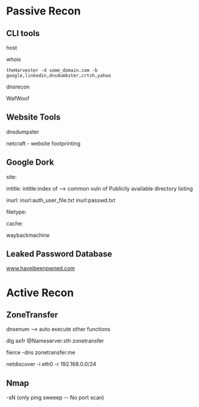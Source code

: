 # Passive Recon
## CLI tools
host

whois 
```
theHarvester -d some_domain.com -b google,linkedin,dnsdumbster,crtsh,yahoo
``` 
dnsrecon

WafWoof

## Website Tools
dnsdumpster

netcraft - website footprinting

## Google Dork
site:

intitle:
intitle:index of --> common vuln of Publicily available directory listing

inurl:
inurl:auth_user_file.txt
inurl:passwd.txt
 
filetype:

cache:
 
waybackmachine

## Leaked Password Database 
www.haveibeenpwned.com 



# Active Recon
## ZoneTransfer
dnsenum --> auto execute other functions

dig axfr @Nameserver.sth zonetransfer

fierce -dns zonetransfer.me 

netdiscover -i eth0 -r 192.168.0.0/24 
## Nmap
-sN (only ping sweeep -- No port scan)

